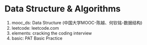 # Data Structure & Algorithms
1. mooc_ds: Data Structure (中国大学MOOC-陈越、何钦铭-数据结构)
2. leetcode: leetcode.com
3. elements: cracking the coding interview
4. basic: PAT Basic Practice
